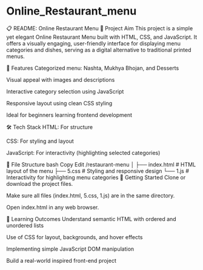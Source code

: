 # Online_Restaurant_menu
📋 README: Online Restaurant Menu
🎯 Project Aim
This project is a simple yet elegant Online Restaurant Menu built with HTML, CSS, and JavaScript. It offers a visually engaging, user-friendly interface for displaying menu categories and dishes, serving as a digital alternative to traditional printed menus.

🧩 Features
Categorized menu: Nashta, Mukhya Bhojan, and Desserts

Visual appeal with images and descriptions

Interactive category selection using JavaScript

Responsive layout using clean CSS styling

Ideal for beginners learning frontend development

🛠️ Tech Stack
HTML: For structure

CSS: For styling and layout

JavaScript: For interactivity (highlighting selected categories)

📂 File Structure
bash
Copy
Edit
/restaurant-menu
│
├── index.html      # HTML layout of the menu
├── 5.css           # Styling and responsive design
└── 1.js            # Interactivity for highlighting menu categories
🚀 Getting Started
Clone or download the project files.

Make sure all files (index.html, 5.css, 1.js) are in the same directory.

Open index.html in any web browser.

🧪 Learning Outcomes
Understand semantic HTML with ordered and unordered lists

Use of CSS for layout, backgrounds, and hover effects

Implementing simple JavaScript DOM manipulation

Build a real-world inspired front-end project

